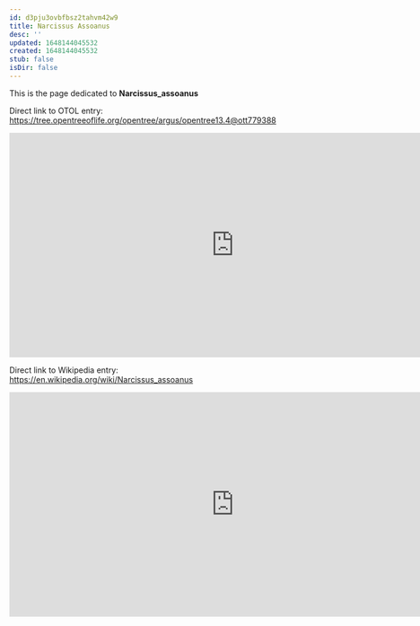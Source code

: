 ```yaml
---
id: d3pju3ovbfbsz2tahvm42w9
title: Narcissus Assoanus
desc: ''
updated: 1648144045532
created: 1648144045532
stub: false
isDir: false
---
```

This is the page dedicated to **Narcissus_assoanus**


Direct link to OTOL entry: https://tree.opentreeoflife.org/opentree/argus/opentree13.4@ott779388



<html>
    <body>
    <iframe src="https://tree.opentreeoflife.org/opentree/argus/opentree13.4@ott779388"
    width="800" height="400" frameborder="0" allowfullscreen> </iframe>
    </body>
</html>
    


Direct link to Wikipedia entry: https://en.wikipedia.org/wiki/Narcissus_assoanus



<html>
    <body>
    <iframe src="https://en.wikipedia.org/wiki/Narcissus_assoanus"
    width="800" height="400" frameborder="0" allowfullscreen> </iframe>
    </body>
</html>
    
